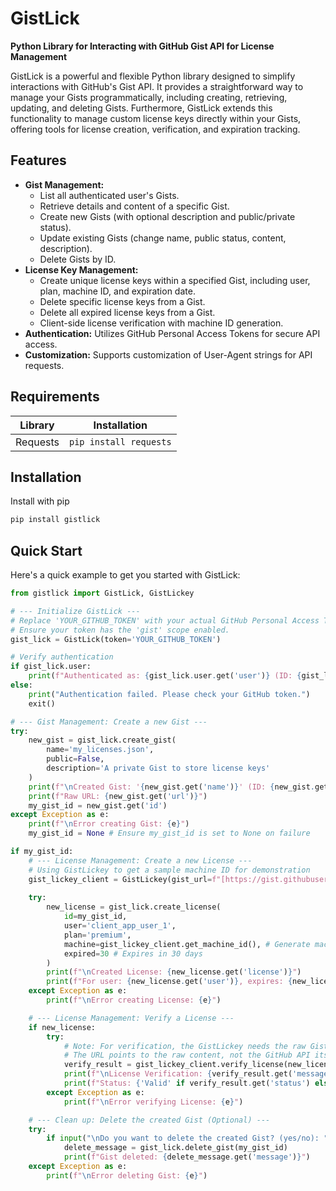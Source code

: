 # GistLick
**Python Library for Interacting with GitHub Gist API for License Management**

GistLick is a powerful and flexible Python library designed to simplify interactions with GitHub's Gist API. It provides a straightforward way to manage your Gists programmatically, including creating, retrieving, updating, and deleting Gists. Furthermore, GistLick extends this functionality to manage custom license keys directly within your Gists, offering tools for license creation, verification, and expiration tracking.

## Features

-   **Gist Management:**
    -   List all authenticated user's Gists.
    -   Retrieve details and content of a specific Gist.
    -   Create new Gists (with optional description and public/private status).
    -   Update existing Gists (change name, public status, content, description).
    -   Delete Gists by ID.
-   **License Key Management:**
    -   Create unique license keys within a specified Gist, including user, plan, machine ID, and expiration date.
    -   Delete specific license keys from a Gist.
    -   Delete all expired license keys from a Gist.
    -   Client-side license verification with machine ID generation.
-   **Authentication:** Utilizes GitHub Personal Access Tokens for secure API access.
-   **Customization:** Supports customization of User-Agent strings for API requests.

## Requirements
| Library       | Installation                  |
|---------------|-------------------------------|
| Requests      | `pip install requests`        |

## Installation
Install with pip
```bash
pip install gistlick
```

## Quick Start
Here's a quick example to get you started with GistLick:
```python
from gistlick import GistLick, GistLickey

# --- Initialize GistLick ---
# Replace 'YOUR_GITHUB_TOKEN' with your actual GitHub Personal Access Token.
# Ensure your token has the 'gist' scope enabled.
gist_lick = GistLick(token='YOUR_GITHUB_TOKEN')

# Verify authentication
if gist_lick.user:
    print(f"Authenticated as: {gist_lick.user.get('user')} (ID: {gist_lick.user.get('id')})")
else:
    print("Authentication failed. Please check your GitHub token.")
    exit()

# --- Gist Management: Create a new Gist ---
try:
    new_gist = gist_lick.create_gist(
        name='my_licenses.json',
        public=False,
        description='A private Gist to store license keys'
    )
    print(f"\nCreated Gist: '{new_gist.get('name')}' (ID: {new_gist.get('id')})")
    print(f"Raw URL: {new_gist.get('url')}")
    my_gist_id = new_gist.get('id')
except Exception as e:
    print(f"\nError creating Gist: {e}")
    my_gist_id = None # Ensure my_gist_id is set to None on failure

if my_gist_id:
    # --- License Management: Create a new License ---
    # Using GistLickey to get a sample machine ID for demonstration
    gist_lickey_client = GistLickey(gist_url=f"[https://gist.githubusercontent.com/](https://gist.githubusercontent.com/){gist_lick.user.get('user')}/{my_gist_id}/raw")
    
    try:
        new_license = gist_lick.create_license(
            id=my_gist_id,
            user='client_app_user_1',
            plan='premium',
            machine=gist_lickey_client.get_machine_id(), # Generate machine ID
            expired=30 # Expires in 30 days
        )
        print(f"\nCreated License: {new_license.get('license')}")
        print(f"For user: {new_license.get('user')}, expires: {new_license.get('expired')}")
    except Exception as e:
        print(f"\nError creating License: {e}")

    # --- License Management: Verify a License ---
    if new_license:
        try:
            # Note: For verification, the GistLickey needs the raw Gist URL
            # The URL points to the raw content, not the GitHub API itself.
            verify_result = gist_lickey_client.verify_license(new_license.get('license'))
            print(f"\nLicense Verification: {verify_result.get('message')}")
            print(f"Status: {'Valid' if verify_result.get('status') else 'Expired/Invalid'}")
        except Exception as e:
            print(f"\nError verifying License: {e}")

    # --- Clean up: Delete the created Gist (Optional) ---
    try:
        if input("\nDo you want to delete the created Gist? (yes/no): ").lower() == 'yes':
            delete_message = gist_lick.delete_gist(my_gist_id)
            print(f"Gist deleted: {delete_message.get('message')}")
    except Exception as e:
        print(f"\nError deleting Gist: {e}")
```
